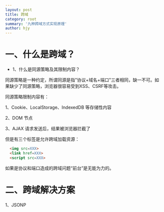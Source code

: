 ```yaml
---
layout: post
title: 跨域
category: root
summary: '九种跨域方式实现原理'
author: hjy
---
```

# 一、什么是跨域？

* 1、什么是同源策略及其限制内容？

同源策略是一种约定，所谓同源是指"协议+域名+端口"三者相同，缺一不可。如果缺少了同源策略，浏览器很容易受到XSS、CSRF等攻击。

同源策略限制内容有：

  1、Cookie、LocalStorage、IndexedDB 等存储性内容

  2、DOM 节点

  3、AJAX 请求发送后，结果被浏览器拦截了

但是有三个标签是允许跨域加载资源：

````html
  <img src=XXX>
  <link href=XXX>
  <script src=XXX>
````

如果是协议和端口造成的跨域问题“前台”是无能为力的。

# 二、跨域解决方案

1、JSONP



  